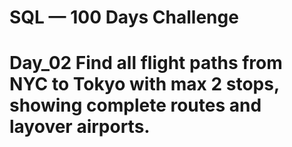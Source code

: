 # SQL — 100 Days Challenge

# Day_02 Find all flight paths from NYC to Tokyo with max 2 stops, showing complete routes and layover airports.